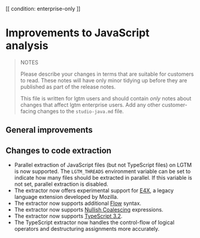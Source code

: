 [[ condition: enterprise-only ]]

# Improvements to JavaScript analysis

> NOTES
>
> Please describe your changes in terms that are suitable for
> customers to read. These notes will have only minor tidying up
> before they are published as part of the release notes.
>
> This file is written for lgtm users and should contain *only*
> notes about changes that affect lgtm enterprise users. Add
> any other customer-facing changes to the `studio-java.md`
> file.
>

## General improvements

## Changes to code extraction

* Parallel extraction of JavaScript files (but not TypeScript files) on LGTM is now supported. The `LGTM_THREADS` environment variable can be set to indicate how many files should be extracted in parallel. If this variable is not set, parallel extraction is disabled.
* The extractor now offers experimental support for [E4X](https://developer.mozilla.org/en-US/docs/Archive/Web/E4X), a legacy language extension developed by Mozilla.
* The extractor now supports additional [Flow](https://flow.org/) syntax.
* The extractor now supports [Nullish Coalescing](https://github.com/tc39/proposal-nullish-coalescing) expressions.
* The extractor now supports [TypeScript 3.2](https://www.typescriptlang.org/docs/handbook/release-notes/typescript-3-2.html).
* The TypeScript extractor now handles the control-flow of logical operators and destructuring assignments more accurately.
